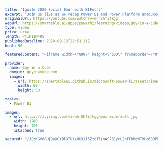 ```yaml
---
title: "Ignite 2020 Social Hour with BIFocal"
excerpt: "Join us live as we recap Power BI and Power Platform announcements made at Microsoft Ignite 2020. With special guest, Jason Himmelstein and John White from The BIFocal Show podcast!  Microsoft Ignite 2020: https://myignite.microsoft.com/home  Connect with Jason and John: Twitter: https://twitter.com/jasehimm"
originalUrl: https://youtube.com/watch?v=mhr8hfifkgg
webUrl: https://smartable.ai/apps/powerbi/learning/videos/guy-in-a-cube-ignite-2020-social-hour-with-bifocal/
type: video
price: Free
length: PT1H11M49S
publishedDateTime: 2020-09-23T22:51:11Z
heat: 50

featuredContent: "<iframe width=\"800\" height=\"500\" frameborder=\"0\" src=\"https://www.youtube.com/embed/mhr8hfifkgg\" allow=\"accelerometer; autoplay; encrypted-media; gyroscope; picture-in-picture\" allowfullscreen></iframe>"

provider:
  name: Guy in a Cube
  domain: guyinacube.com
  images:
    - url: https://smartableai.github.io/microsoft-power-bi/assets/images/organizations/guyinacube.com-50x50.jpg
      width: 50
      height: 50

topics:
  - Power BI

images:
  - url: https://i.ytimg.com/vi/mhr8hfifkgg/maxresdefault.jpg
    width: 1280
    height: 720
    isCached: true

secured: "/JEzKGV88Uj9aXGYBhOTUXzOU91I3Zzdf7jnAS78EyrL2hFKbMgWTVHe689Pks1SQg09xQD27ZYKDdzUJD0Fo+8LgaWtiMyx08m+YWsEQYzNKqyR/ETpe5xVBLeD60s2CkqTS4F5LaigaQ8UJf1V9PAnJpHFy8U6jgyqissyVUYPJVhPUMt8fThRwZ4D6O2kJ6DT31b+k4t/QwnbB3wqt4qth4WCMaYusOp/UmOcxUhRzpfxKAjFYWOUXtsI4cLTXKvoxemUSELPTJbu4gp9iF/2jm1g2FeOC5naegnnueUV5E5tlWFlQfKVqaLmGCNLZZJgpY7EeWt6WhpKxBQ+8rO2ssBH622maabVTWKfLOzc4Mx+G1SAZYvHoBHTVH6JI9LCMaXnNeRgKdKwajDwxo1pmJVqfhiAcLyvsVX7oLA=;AblXyQn6XFToZsi/KYQfYQ=="
---
```


